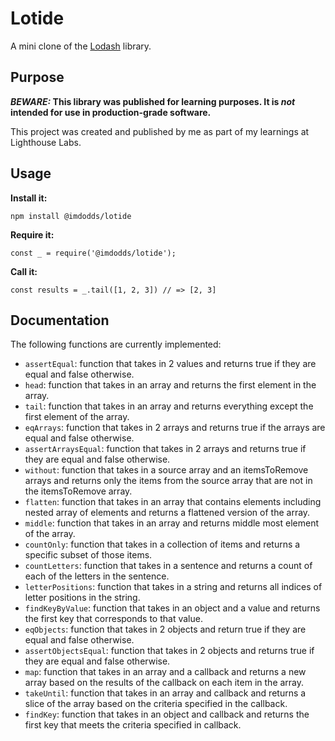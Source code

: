 # Lotide

A mini clone of the [Lodash](https://lodash.com) library.

## Purpose

**_BEWARE:_ This library was published for learning purposes. It is _not_ intended for use in production-grade software.**

This project was created and published by me as part of my learnings at Lighthouse Labs. 

## Usage

**Install it:**

`npm install @imdodds/lotide`

**Require it:**

`const _ = require('@imdodds/lotide');`

**Call it:**

`const results = _.tail([1, 2, 3]) // => [2, 3]`

## Documentation

The following functions are currently implemented:

* `assertEqual`: function that takes in 2 values and returns true if they are equal and false otherwise.
* `head`: function that takes in an array and returns the first element in the array.
* `tail`: function that takes in an array and returns everything except the first element of the array.
* `eqArrays`: function that takes in 2 arrays and returns true if the arrays are equal and false otherwise.
* `assertArraysEqual`: function that takes in 2 arrays and returns true if they are equal and false otherwise.
* `without`: function that takes in a source array and an itemsToRemove arrays and returns only the items from the source array that are not in the itemsToRemove array.
* `flatten`: function that takes in an array that contains elements including nested array of elements and returns a flattened version of the array.
* `middle`: function that takes in an array and returns middle most element of the array.
* `countOnly`: function that takes in a collection of items and returns a specific subset of those items.
* `countLetters`: function that takes in a sentence and returns a count of each of the letters in the sentence.
* `letterPositions`: function that takes in a string and returns all indices of letter positions in the string.
* `findKeyByValue`: function that takes in an object and a value and returns the first key that corresponds to that value.
* `eqObjects`: function that takes in 2 objects and return true if they are equal and false otherwise.
* `assertObjectsEqual`: function that takes in 2 objects and returns true if they are equal and false otherwise.
* `map`: function that takes in an array and a callback and returns a new array based on the results of the callback on each item in the array.
* `takeUntil`: function that takes in an array and callback and returns a slice of the array based on the criteria specified in the callback.
* `findKey`: function that takes in an object and callback and returns the first key that meets the criteria specified in callback.